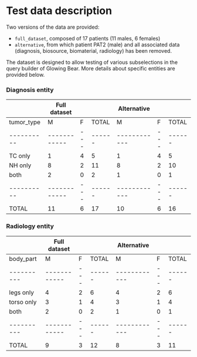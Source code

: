 # Test data description

Two versions of the data are provided:
   - `full_dataset`, composed of 17 patients (11 males, 6 females)
   - `alternative`, from which patient PAT2 (male) and all associated data (diagnosis, 
     biosource, biomaterial, radiology) has been removed.

The dataset is designed to allow testing of various subselections in the query builder of Glowing 
Bear. More details about specific entities are provided below.

### Diagnosis entity


|            | Full dataset |     |       | Alternative |     |        |
|------------|--------------|-----|-------|-------------|-----|--------|
| tumor_type | M            | F   | TOTAL | M           | F   | TOTAL  |
| ---------- | ------------ | --- | ------| ------------| --- | ------ |
| TC only    | 1            | 4   | 5     | 1           | 4   | 5      |
| NH only    | 8            | 2   | 11    | 8           | 2   | 10     |
| both       | 2            | 0   | 2     | 1           | 0   | 1      |
| ---------- | ------------ | --- | ------| ------------| --- | ------ |
| TOTAL      | 11           | 6   | 17    | 10          | 6   | 16     |


### Radiology entity


|            | Full dataset |     |        | Alternative  |     |        |
|------------|--------------|-----|--------|--------------|-----|--------|
| body_part  | M            | F   | TOTAL  | M            | F   | TOTAL  |
| ---------- | ------------ | --- | ------ | ------------ | --- | ------ |
| legs only  | 4            | 2   | 6      | 4            | 2   | 6      |
| torso only | 3            | 1   | 4      | 3            | 1   | 4      |
| both       | 2            | 0   | 2      | 1            | 0   | 1      |
| ---------- | ------------ | --- | ------ | ------------ | --- | ------ |
| TOTAL      | 9            | 3   | 12     | 8            | 3   | 11     |
